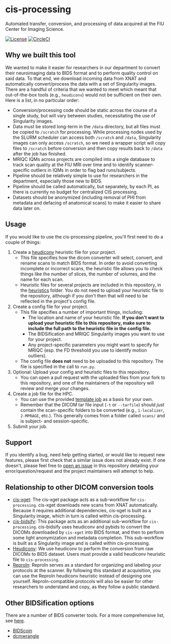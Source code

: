 # cis-processing
Automated transfer, conversion, and processing of data acquired at the FIU
Center for Imaging Science.

[![License](https://img.shields.io/badge/License-Apache%202.0-blue.svg)](https://opensource.org/licenses/Apache-2.0)
[![CircleCI](https://circleci.com/gh/fiuneuro/cis-processing.svg?style=shield)](https://circleci.com/gh/fiuneuro/cis-processing/tree/master)

## Why we built this tool
We wanted to make it easier for researchers in our department to convert their
neuroimaging data to BIDS format and to perform quality control on said data.
To that end, we download incoming data from XNAT and automatically
convert/process the data with a set of Singularity images.
There are a handful of criteria that we wanted to meet which
meant that out-of-the-box tools (e.g., `heudiconv`) would not be sufficient on
their own. Here is a list, in no particular order:
  - Conversion/processing code should be static across the course
    of a single study, but will vary between studies, necessitating the use of
    Singularity images.
  - Data must be stored long-term in the `/data` directory, but
    all files must be copied to `/scratch` for processing. While processing nodes
    used by the SLURM scheduler can access both `/scratch` and `/data`,
    Singularity images can only access `/scratch`, so we need a wrapper script
    will copy files to `/scratch` before conversion and then copy results back
    to `/data` after the job has finished.
  - MRIQC IQMs across projects are compiled into a single database to track scan
    quality at the FIU MRI over time and to identify scanner-specific outliers in
    IQMs in order to flag bad runs/subjects.
  - Pipeline should be relatively simple to use for researchers in the
    department, especially those new to BIDS.
  - Pipeline should be called automatically, but separately, by each PI, as
    there is currently no budget for centralized CIS processing.
  - Datasets should be anonymized (including removal of PHI from metadata and
    defacing of anatomical scans) to make it easier to share data later on.

## Usage
If you would like to use the cis-processing pipeline, you'll first need to do a couple of things:
1. Create a [heudiconv](https://github.com/nipy/heudiconv) heuristic file for your project.
    - This file specifies how the dicom converter will select, convert, and rename scans to match BIDS format. In order to avoid converting incomplete or incorrect scans, the heuristic file allows you to check things like the number of slices, the number of volumes, and the name for each scan.
    - Heuristic files for several projects are included in this repository, in the [heuristics](https://github.com/FIU-Neuro/cis-processing/tree/master/heuristics) folder. You do not need to upload your heuristic file to the repository, although if you don't then that will need to be reflected in the project's config file.
2. Create a config file for your project.
    - This file specifies a number of important things, including:
        - The location and name of your heuristic file. **If you don't want to upload your heuristic file to this repository, make sure to include the full path to the heuristic file in the config file.**
        - The BIDSification and MRIQC Singularity images you want to use for your project.
        - Any project-specific parameters you might want to specify for MRIQC (esp. the FD threshold you use to identify motion outliers).
    - The config file **does not** need to be uploaded to this repository. The file is specified in the call to `run.py`.
3. Optional: Upload your config and heuristic files to this repository.
    - You can open a pull request with the uploaded files from your fork to this repository, and one of the maintainers of the repository will review and merge your changes.
4. Create a job file for the HPC.
    - You can use the provided [template job](https://github.com/FIU-Neuro/cis-processing/blob/master/example_slurm_job.sh) as a basis for your own.
    - Remember that the DICOM tar file input (`-t` or `--tarfile`) should *just* contain the scan-specific folders to be converted (e.g., `1-localizer`, `2-MPRAGE`, etc.). This generally comes from a folder called `scans/` and is subject- and session-specific.
5. Submit your job.

## Support
If you identify a bug, need help getting started, or would like to request new features, please first check that a similar issue does not already exist. If one doesn't, please feel free to [open an issue](https://github.com/FIU-Neuro/cis-processing/issues) in this repository detailing your error/question/request and the project maintainers will attempt to help.

## Relationship to other DICOM conversion tools
- [cis-xget](https://github.com/FIU-Neuro/cis-xget):
  The cis-xget package acts as a sub-workflow for `cis-processing`.
  cis-xget downloads new scans from XNAT automatically.
  Because it requires additional dependencies, cis-xget is built as a
  Singularity image, which in turn is called within cis-processing.
- [cis-bidsify](https://github.com/FIU-Neuro/cis-bidsify):
  This package acts as an additional sub-workflow for `cis-processing`.
  cis-bidsify uses heudiconv and pybids to convert the DICOMs downloaded by
  `cis-xget` into BIDS format, and then to perform some light anonymization and
  metadata completion.
  This sub-workflow is built as a Singularity image and is called within
  cis-processing.
- [Heudiconv](https://heudiconv.readthedocs.io):
  We use heudiconv to perform the conversion from raw DICOMs to BIDS dataset.
  Users must provide a valid heudiconv heuristic file to `cis-processing`.
- [ReproIn](https://github.com/ReproNim/reproin):
  ReproIn serves as a standard for organizing and labeling your protocols at
  the scanner. By following this standard at acquisition, you can use the
  ReproIn heudiconv heuristic instead of designing one yourself.
  ReproIn-compatible protocols will also be easier for other researchers to
  understand and copy, as they follow a public standard.

## Other BIDSification options
There are a number of BIDS converter tools.
For a more comprehensive list, see [here](https://bids.neuroimaging.io/benefits.html#converters).

- [BIDScoin](https://bidscoin.readthedocs.io)
- [dcmwrangle](https://github.com/jbteves/dcmwrangle)
